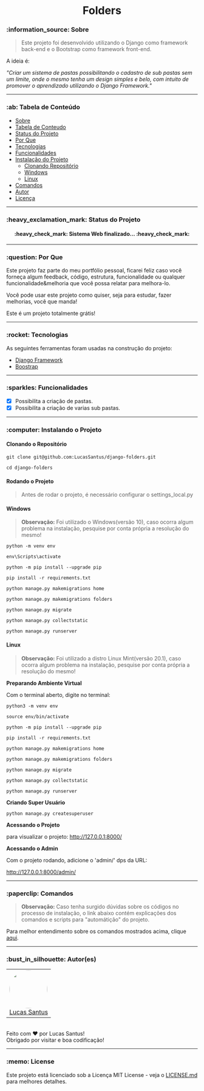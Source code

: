 <h1 align="center">Folders</h1>

<h3 id="sobre">:information_source: Sobre</h3>

> Este projeto foi desenvolvido utilizando o Django como framework back-end e o Bootstrap como framework front-end. 

A ideia é:

_"Criar um sistema de pastas possibilitando o cadastro de sub pastas sem um limite, onde o mesmo tenha um design simples e belo, com intuito de promover o aprendizado utilizando o Django Framework."_

--------------------------------------------------------------------------------------

<h3 id="tabela-de-conteudo">:ab: Tabela de Conteúdo</h3>

* [Sobre](#sobre)
* [Tabela de Conteudo](#tabela-de-conteudo)
* [Status do Projeto](#status)
* [Por Que](#por-que)
* [Tecnologias](#tecnologias)
* [Funcionalidades](#funcionalidades)
* [Instalação do Projeto](#instalando)
    * [Clonando Repositório](#clonando)
    * [Windows](#rodando-windows)
    * [Linux](#rodando-linux)
* [Comandos](#comandos)
* [Autor](#autor)
* [Licença](#license)

--------------------------------------------------------------------------------------

<h3 id="status">:heavy_exclamation_mark: Status do Projeto</h3>

<h4 align="center"> 
	:heavy_check_mark: Sistema Web finalizado... :heavy_check_mark:
</h4>

--------------------------------------------------------------------------------------

<h3 id="por-que">:question: Por Que</h3>

Este projeto faz parte do meu portfólio pessoal, ficarei feliz caso você forneça algum feedback, código, estrutura, funcionalidade ou qualquer funcionalidade&melhoria que você possa relatar para melhora-lo.

Você pode usar este projeto como quiser, seja para estudar, fazer melhorias, você que manda!

Este é um projeto totalmente grátis!

--------------------------------------------------------------------------------------

<h3 id="tecnologias">:rocket: Tecnologias</h3>

As seguintes ferramentas foram usadas na construção do projeto:

- [Django Framework](https://www.djangoproject.com/)
- [Boostrap](https://getbootstrap.com/docs/5.0/getting-started/introduction/)

--------------------------------------------------------------------------------------

<h3 id="funcionalidades">:sparkles: Funcionalidades</h3>

- [X] Possibilita a criação de pastas.
- [X] Possibilita a criação de varias sub pastas.

--------------------------------------------------------------------------------------

<h3 id="instalando">:computer: Instalando o Projeto</h3>

<h4 id="clonando">Clonando o Repositório</h4>

```
git clone git@github.com:LucasSantus/django-folders.git

cd django-folders
```

<h4 id="rodando">Rodando o Projeto</h4>

> Antes de rodar o projeto, é necessário configurar o settings_local.py

<h4 id="rodando-windows">
	<strong>Windows</strong>
</h4>

> **Observação:** Foi utilizado o Windows(versão 10), caso ocorra algum problema na instalação, pesquise por conta própria a resolução do mesmo!

```
python -m venv env

env\Scripts\activate

python -m pip install --upgrade pip

pip install -r requirements.txt

python manage.py makemigrations home

python manage.py makemigrations folders

python manage.py migrate

python manage.py collectstatic

python manage.py runserver
```

<h4 id="rodando-linux">
	<strong>Linux</strong>
</h4>

> **Observação:** Foi utilizado a distro Linux Mint(versão 20.1), caso ocorra algum problema na instalação, pesquise por conta própria a resolução do mesmo!

**Preparando Ambiente Virtual**

Com o terminal aberto, digite no terminal:

```
python3 -m venv env

source env/bin/activate

python -m pip install --upgrade pip

pip install -r requirements.txt

python manage.py makemigrations home

python manage.py makemigrations folders

python manage.py migrate

python manage.py collectstatic

python manage.py runserver
```

**Criando Super Usuário**

```
python manage.py createsuperuser
```
**Acessando o Projeto**

para visualizar o projeto: http://127.0.0.1:8000/

**Acessando o Admin**

Com o projeto rodando, adicione o 'admin/' dps da URL:

http://127.0.0.1:8000/admin/

--------------------------------------------------------------------------------------

<h3 id="comandos">:paperclip: Comandos</h3>

> **Observação:** Caso tenha surgido dúvidas sobre os códigos no processo de instalação, o link abaixo contém explicações dos comandos e scripts para "automátição" do projeto.

Para melhor entendimento sobre os comandos mostrados acima, clique [aqui](COMMANDS.md).

--------------------------------------------------------------------------------------

<h3 id="autor">:bust_in_silhouette: Autor(es)</h3>

<table>
	<tr>
		<td>
			<div> 
				<a href="https://github.com/LucasSantus">
					<img style="border-radius: 50%;" src="https://github.com/LucasSantus.png" width="100px;" alt=""/>
					<br />
					Lucas Santus
				</a>
			</div>
		</td>
	</tr>
</table>
<br />
Feito com ❤️ por Lucas Santus!<br />
Obrigado por visitar e boa codificação!<br />

--------------------------------------------------------------------------------------

<h3 id="license">:memo: License</h3>

Este projeto está licenciado sob a Licença MIT License - veja o [LICENSE.md](https://github.com/LucasSantus/folders/blob/master/LICENSE) para melhores detalhes.
